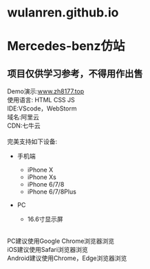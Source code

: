 # wulanren.github.io
# Mercedes-benz仿站
## 项目仅供学习参考，不得用作出售 <br>
Demo演示:www.zh8177.top<br>
使用语言: HTML CSS JS <br>
IDE:VScode，WebStorm<br>
域名:阿里云<br>
CDN:七牛云<br>
<br>
完美支持如下设备:
* 手机端  
    * iPhone X
    * iPhone Xs
    * iPhone 6/7/8
    * iPhone 6/7/8Plus

* PC  
    * 16.6寸显示屏<br>
<br>
PC建议使用Google Chrome浏览器浏览<br>iOS建议使用Safari浏览器浏览<br>Android建议使用Chrome，Edge浏览器浏览
